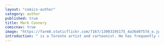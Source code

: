 ```yaml
---
layout: "comics-author"
category: author
published: true
title: Mark Connery
comicnav: true
image: "https://farm8.staticflickr.com/7167/13903195175_4a36d0757d_o.jpg"
introduction: " is a Toronto artist and cartoonist. He has frequently collaborated with Marc Bell, Michael Comeau, Peter Kalyniuk Amy Lockhart, & dw."
---
```


